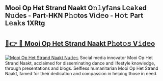 ## Mooi Op Het Strand Naakt O𝚗𝚕yf𝚊ns L𝚎a𝚔ed N𝚞𝚍es - Part-HKN P𝚑𝚘tos Vi𝚍𝚎o - H𝚘𝚝 Part L𝚎a𝚔s 1XRtg

# <h2><a href="http://kfbjhl.oniu.top/?m=Mooi+Op+Het+Strand+Naakt">🔗👉 🔴 Mooi Op Het Strand Naakt P𝚑ot𝚘𝚜 V𝚒d𝚎o</a></h2>

[![Mooi Op Het Strand Naakt Nu𝚍e𝚜](https://i.imgur.com/0qMVB7G.gif)](http://kfbjhl.oniu.top/?m=Mooi+Op+Het+Strand+Naakt)
Social media innovator Mooi Op Het Strand Naakt, acclaimed for disseminating dance and lifestyle knowledge, through presentations and blogs. Selfless humanitarian Mooi Op Het Strand Naakt, famed for their dedication and compassion in helping those in need.  
